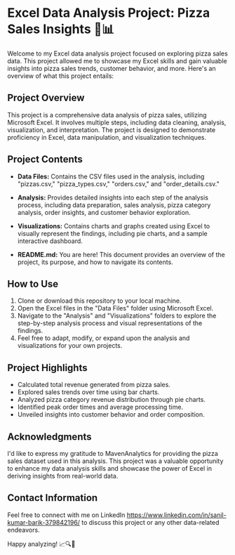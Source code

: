 # Excel Data Analysis Project: Pizza Sales Insights 🍕📊

Welcome to my Excel data analysis project focused on exploring pizza sales data. This project allowed me to showcase my Excel skills and gain valuable insights into pizza sales trends, customer behavior, and more. Here's an overview of what this project entails:

## Project Overview

This project is a comprehensive data analysis of pizza sales, utilizing Microsoft Excel. It involves multiple steps, including data cleaning, analysis, visualization, and interpretation. The project is designed to demonstrate proficiency in Excel, data manipulation, and visualization techniques.

## Project Contents

- **Data Files:** Contains the CSV files used in the analysis, including "pizzas.csv," "pizza_types.csv," "orders.csv," and "order_details.csv."

- **Analysis:** Provides detailed insights into each step of the analysis process, including data preparation, sales analysis, pizza category analysis, order insights, and customer behavior exploration.

- **Visualizations:** Contains charts and graphs created using Excel to visually represent the findings, including pie charts, and a sample interactive dashboard.

- **README.md:** You are here! This document provides an overview of the project, its purpose, and how to navigate its contents.

## How to Use

1. Clone or download this repository to your local machine.
2. Open the Excel files in the "Data Files" folder using Microsoft Excel.
3. Navigate to the "Analysis" and "Visualizations" folders to explore the step-by-step analysis process and visual representations of the findings.
4. Feel free to adapt, modify, or expand upon the analysis and visualizations for your own projects.

## Project Highlights

- Calculated total revenue generated from pizza sales.
- Explored sales trends over time using bar charts.
- Analyzed pizza category revenue distribution through pie charts.
- Identified peak order times and average processing time.
- Unveiled insights into customer behavior and order composition.

## Acknowledgments

I'd like to express my gratitude to MavenAnalytics for providing the pizza sales dataset used in this analysis. This project was a valuable opportunity to enhance my data analysis skills and showcase the power of Excel in deriving insights from real-world data.

## Contact Information

Feel free to connect with me on LinkedIn https://www.linkedin.com/in/sanil-kumar-barik-379842196/ to discuss this project or any other data-related endeavors.

Happy analyzing! 📈🔍🍕

